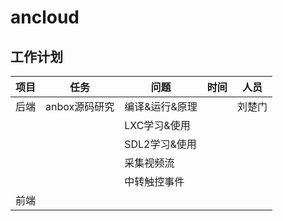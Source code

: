 # ancloud

## 工作计划

| 项目 | 任务          | 问题           | 时间 | 人员   |
| ---- | ------------- | -------------- | ---- | ------ |
| 后端 | anbox源码研究 | 编译&运行&原理 |      | 刘楚门 |
|      |               | LXC学习&使用   |      |        |
|      |               | SDL2学习&使用  |      |        |
|      |               | 采集视频流     |      |        |
|      |               | 中转触控事件   |      |        |
| 前端 |               |                |      |        |

